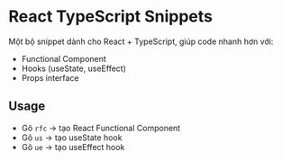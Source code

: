 # React TypeScript Snippets

Một bộ snippet dành cho React + TypeScript, giúp code nhanh hơn với:
- Functional Component
- Hooks (useState, useEffect)
- Props interface

## Usage
- Gõ `rfc` → tạo React Functional Component
- Gõ `us` → tạo useState hook
- Gõ `ue` → tạo useEffect hook
